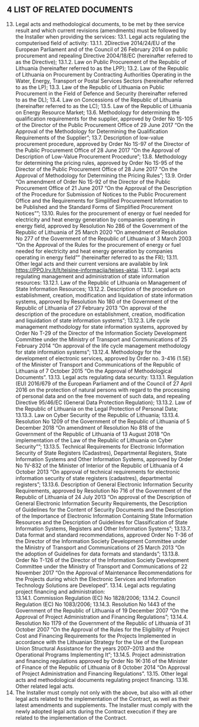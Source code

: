 ## 4	LIST OF RELATED DOCUMENTS

13. Legal acts and methodological documents, to be met by thee service result and which current revisions (amendments) must be followed by the Installer when providing the services:
13.1. Legal acts regulating the computerised field of activity:
13.1.1. 2Directive 2014/24/EU of the European Parliament and of the Council of 26 February 2014 on public procurement and repealing Directive 2004/18/EC (hereinafter referred to as the Directive);
13.1.2. Law on Public Procurement of the Republic of Lithuania (hereinafter referred to as the LPP);
13.2. Law of the Republic of Lithuania on Procurement by Contracting Authorities Operating in the Water, Energy, Transport or Postal Services Sectors (hereinafter referred to as the LP);
13.3. Law of the Republic of Lithuania on Public Procurement in the Field of Defence and Security (hereinafter referred to as the DL);
13.4. Law on Concessions of the Republic of Lithuania (hereinafter referred to as the LC);
13.5. Law of the Republic of Lithuania on Energy Resource Market;
13.6. Methodology for determining the qualification requirements for the supplier, approved by Order No 1S-105 of the Director of the Public Procurement Office of 29 June 2017 “On the Approval of the Methodology for Determining the Qualification Requirements of the Supplier”;
13.7. Description of low-value procurement procedure, approved by Order No 1S-97 of the Director of the Public Procurement Office of 28 June 2017 “On the Approval of Description of Low-Value Procurement Procedure”;
13.8. Methodology for determining the pricing rules, approved by Order No 1S-95 of the Director of the Public Procurement Office of 28 June 2017 “On the Approval of Methodology for Determining the Pricing Rules”;
13.9. Order “On amendment of Order No 1S-92 of the Director of the Public Procurement Office of 21 June 2017 “On the Approval of the Description of the Procedure for Submission of Notices to the Public Procurement Office and the Requirements for Simplified Procurement Information to be Published and the Standard Forms of Simplified Procurement Notices””;
13.10. Rules for the procurement of energy or fuel needed for electricity and heat energy generation by companies operating in energy field, approved by Resolution No 286 of the Government of the Republic of Lithuania of 25 March 2020 “On amendment of Resolution No 277 of the Government of the Republic of Lithuania of 3 March 2003 “On the Approval of the Rules for the procurement of energy or fuel needed for electricity and heat energy generation by companies operating in energy field”” (hereinafter referred to as the FR);
13.11. Other legal acts and their current versions are available by link https://PPO.lrv.lt/lt/teisine-informacija/teises-aktai.
13.12. Legal acts regulating management and administration of state information resources:
13.12.1. Law of the Republic of Lithuania on Management of State Information Resources;
13.12.2. Description of the procedure on establishment, creation, modification and liquidation of state information systems, approved by Resolution No 180 of the Government of the Republic of Lithuania of 27 February 2013 “On approval of the description of the procedure on establishment, creation, modification and liquidation of state information systems”;
13.12.3. Life cycle management methodology for state information systems, approved by Order No T-29 of the Director of the  Information Society Development Committee under the Ministry of  Transport and Communications of 25 February 2014  “On approval of the life cycle management methodology for state information systems”;
13.12.4. Methodology for the development of electronic services, approved by Order no. 3-416 (1.5E) of the Minister of Transport and Communications of the Republic of Lithuania of 7 October 2015 “On the Approval of Methodological Documents”.
13.13. Legal acts regulating data security:
13.13.1. Regulation (EU) 2016/679 of the European Parliament and of the Council of 27 April 2016 on the protection of natural persons with regard to the processing of personal data and on the free movement of such data, and repealing Directive 95/46/EC (General Data Protection Regulation);
13.13.2. Law of the Republic of Lithuania on the Legal Protection of Personal Data;
13.13.3. Law on Cyber Security of the Republic of Lithuania;
13.13.4. Resolution No 1209 of the Government of the Republic of Lithuania of 5 December 2018 “On amendment of Resolution No 818 of the Government of the Republic of Lithuania of 13 August 2018 “On implementation of the Law of the Republic of Lithuania on Cyber Security””;
13.13.5. Technical Requirements for Electronic Information Security of State Registers (Cadastres), Departmental Registers, State Information Systems and Other Information Systems, approved by Order No  1V-832 of the Minister of Interior of the Republic of Lithuania of 4 October 2013 “On approval of technical requirements for electronic information security of state registers (cadastres), departmental registers”;
13.13.6. Description of General Electronic Information Security Requirements, approved by Resolution No 716 of the Government of the Republic of Lithuania of 24 July 2013 “On approval of the Description of General Electronic Information Security Requirements, the Description of Guidelines for the Content of Security Documents and the Description of the Importance of Electronic Information Containing State Information Resources and the Description of Guidelines for Classification of State Information Systems, Registers and Other Information Systems”;
13.13.7. Data format and standard recommendations, approved Order No T-36 of the Director of the Information Society Development Committee under the Ministry of Transport and Communications of 25 March 2013 “On the adoption of Guidelines for data formats and standards”;
13.13.8. Order No T-126 of the Director of the Information Society Development Committee under the Ministry of Transport and Communications of 22 November 2017 “On the Approval of Maintenance Recommendations for the Projects during which the Electronic Services and Information Technology Solutions are Developed”.
13.14. Legal acts regulating project financing and administration:  
13.14.1. Commission Regulation (EC) No 1828/2006; 
13.14.2. Council Regulation (EC) No 1083/2006;
13.14.3. Resolution No 1443 of the Government of the Republic of Lithuania of 19 December 2007 “On the Approval of Project Administration and Financing Regulations”; 
13.14.4. Resolution No 1179 of the Government of the Republic of Lithuania of 31 October 2007 “On the Approval of the Rules for the Eligibility of Project Cost and Financing Requirements for the Projects Implemented in accordance with the Lithuanian Strategy for the Use of the European Union Structural Assistance for the years 2007–2013 and the Operational Programs Implementing It”;
13.14.5. Project administration and financing regulations approved by Order No 1K-316 of the Minister of Finance of the Republic of Lithuania of 8 October 2014 “On Approval of Project Administration and Financing Regulations”.
13.15. Other legal acts and methodological documents regulating project financing.
13.16. Other related legal acts.
14. The Installer must comply not only with the above, but also with all other legal acts related to the implementation of the Contract, as well as their latest amendments and supplements. The Installer must comply with the newly adopted legal acts during the Contract execution if they are related to the implementation of the Contract.
